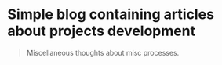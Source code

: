 # Simple blog containing articles about projects development

> Miscellaneous thoughts about misc processes. 
